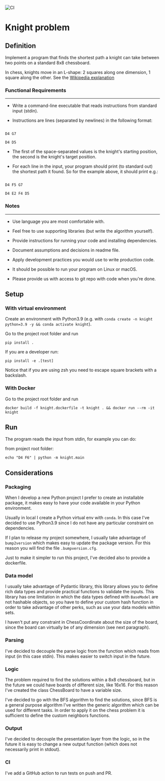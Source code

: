 ![CI](https://github.com/rtesselli/knight/actions/workflows/main.yml/badge.svg)

# Knight problem
## Definition

Implement a program that finds the shortest path a knight can take between two points on a standard 8x8 chessboard.

In chess, knights move in an L-shape: 2 squares along one dimension, 1 square along the other. See the
[Wikipedia explanation](https://en.wikipedia.org/wiki/Knight_(chess)#Movement)

### Functional Requirements

-----------------------

  - Write a command-line executable that reads instructions from standard input (stdin).

  - Instructions are lines (separated by newlines) in the following format:

```

D4 G7

D4 D5

```

  - The first of the space-separated values is the knight's starting position, the second is the knight's target
    position.

  - For each line in the input, your program should print (to standard out) the shortest path it found. So for the
    example above, it should print e.g.:

```

D4 F5 G7

D4 E2 F4 D5

```

### Notes

-----

  - Use language you are most comfortable with.

  - Feel free to use supporting libraries (but write the algorithm yourself).

  - Provide instructions for running your code and installing dependencies.

  - Document assumptions and decisions in readme file.

  - Apply development practices you would use to write production code.

  - It should be possible to run your program on Linux or macOS.

  - Please provide us with access to git repo with code when you're done.

## Setup
### With virtual environment
Create an environment with Python3.9 (e.g. with `conda create -n knight python=3.9 -y && conda activate knight`).

Go to the project root folder and run

```
pip install .
```

If you are a developer run:

```
pip install -e .[test]
```

Notice that if you are using zsh you need to escape square brackets with a backslash.

### With Docker
Go to the project root folder and run

```
docker build -f knight.dockerfile -t knight . && docker run --rm -it knight
``` 

## Run
The program reads the input from stdin, for example you can do:

from project root folder:

```
echo "D4 F6" | python -m knight.main
```

## Considerations
### Packaging
When I develop a new Python project I prefer to create an installable package, it makes easy to have your code available
in your Python environment.

Usually in local I create a Python virtual env with `conda`. In this case I've decided
to use Python3.9 since I do not have any particular constraint on dependencies.

If I plan to release my project somewhere, I usually take advantage of `bump2version` which makes easy to update the
package version. For this reason you will find the file `.bumpversion.cfg`.

Just to make it simpler to run this project, I've decided also to provide a dockerfile.

### Data model
I usually take advantage of Pydantic library, this library allows you to define rich data types and provide practical
functions to validate the inputs. This library has one limitation in which the data types defined with `BaseModel` are
not hashable objects, so you have to define your custom hash function in order to take advantage of other perks, such as
use your data models within sets.

I haven't put any constraint in ChessCoordinate about the size of the board, since the board can virtually be of any
dimension (see next paragraph).

### Parsing
I've decided to decouple the parse logic from the function which reads from input (in this case stdin). This makes
easier to switch input in the future.

### Logic
The problem required to find the solutions within a 8x8 chessboard, but in the future we could have boards of different
size, like 16x16. For this reason I've created the class ChessBoard to have a variable size.

I've decided to go with the BFS algorithm to find the solutions, since BFS is a general purpose algorithm I've
written the generic algorithm which can be used for different tasks. In order to apply it on the chess problem it is
sufficient to define the custom neighbors functions.

### Output
I've decided to decouple the presentation layer from the logic, so in the future it is easy to change a new output
function (which does not necessarily print in stdout).

### CI
I've add a GitHub action to run tests on push and PR.
